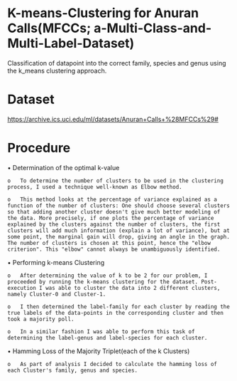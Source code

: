 # K-means-Clustering for Anuran Calls(MFCCs; a-Multi-Class-and-Multi-Label-Dataset)

Classification of datapoint into the correct family, species and genus using the k_means clustering approach. 

# Dataset

https://archive.ics.uci.edu/ml/datasets/Anuran+Calls+%28MFCCs%29#

# Procedure

•	Determination of the optimal k-value 

    o	To determine the number of clusters to be used in the clustering process, I used a technique well-known as Elbow method. 

    o	This method looks at the percentage of variance explained as a function of the number of clusters: One should choose several clusters so that adding another cluster doesn't give much better modeling of the data. More precisely, if one plots the percentage of variance explained by the clusters against the number of clusters, the first clusters will add much information (explain a lot of variance), but at some point, the marginal gain will drop, giving an angle in the graph. The number of clusters is chosen at this point, hence the "elbow criterion". This "elbow" cannot always be unambiguously identified.

•	Performing k-means Clustering 

    o	After determining the value of k to be 2 for our problem, I proceeded by running the k-means clustering for the dataset. Post-execution I was able to cluster the data into 2 different clusters, namely Cluster-0 and Cluster-1.

    o	I then determined the label-family for each cluster by reading the true labels of the data-points in the corresponding cluster and then took a majority poll.

    o	In a similar fashion I was able to perform this task of determining the label-genus and label-species for each cluster.

•	Hamming Loss of the Majority Triplet(each of the k Clusters)

    o	As part of analysis I decided to calculate the hamming loss of each Cluster's family, genus and species.
